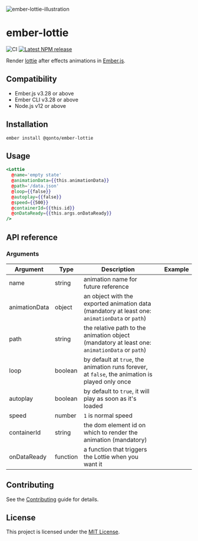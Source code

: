 ![ember-lottie-illustration](https://user-images.githubusercontent.com/15218861/189691066-5fe5bb92-2451-4772-b3e6-978ac207bec2.svg)

# ember-lottie

![CI](https://github.com/qonto/ember-lottie/workflows/CI/badge.svg)
[![Latest NPM release][npm-badge]][npm-badge-url]

[npm-badge]: https://img.shields.io/npm/v/@qonto/ember-lottie.svg
[npm-badge-url]: https://www.npmjs.com/package/@qonto/ember-lottie

Render [lottie](https://github.com/airbnb/lottie-web) after effects animations in [Ember.js](https://emberjs.com).

## Compatibility

- Ember.js v3.28 or above
- Ember CLI v3.28 or above
- Node.js v12 or above

## Installation

```
ember install @qonto/ember-lottie
```

## Usage

```hbs
<Lottie
  @name='empty state'
  @animationData={{this.animationData}}
  @path='/data.json'
  @loop={{false}}
  @autoplay={{false}}
  @speed={{500}}
  @containerId={{this.id}}
  @onDataReady={{this.args.onDataReady}}
/>
```

## API reference

### Arguments

| Argument      | Type     | Description                                                                                     |     | Example |
| ------------- | -------- | ----------------------------------------------------------------------------------------------- | --- | ------- |
| name          | string   | animation name for future reference                                                             |
| animationData | object   | an object with the exported animation data (mandatory at least one: `animationData` or `path`)  |
| path          | string   | the relative path to the animation object (mandatory at least one: `animationData` or `path`)   |
| loop          | boolean  | by default at `true`, the animation runs forever, at `false`, the animation is played only once |
| autoplay      | boolean  | by default to `true`, it will play as soon as it's loaded                                       |
| speed         | number   | `1` is normal speed                                                                             |
| containerId   | string   | the dom element id on which to render the animation (mandatory)                                 |
| onDataReady   | function | a function that triggers the Lottie when you want it                                            |

## Contributing

See the [Contributing](CONTRIBUTING.md) guide for details.

## License

This project is licensed under the [MIT License](LICENSE.md).
